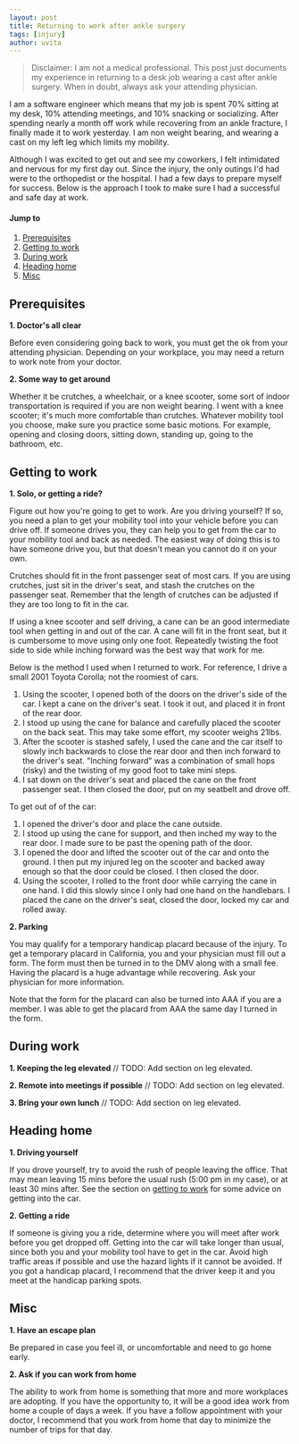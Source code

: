 ```yaml
---
layout: post
title: Returning to work after ankle surgery
tags: [injury]
author: uvita
---
```


> Disclaimer: I am not a medical professional. This post just documents my experience in returning to a desk job wearing a cast after ankle surgery. When in doubt, always ask your attending physician.

I am a software engineer which means that my job is spent 70% sitting at my desk, 10% attending meetings, and 10% snacking or socializing. After spending nearly a month off work while recovering from an ankle fracture, I finally made it to work yesterday. I am non weight bearing, and wearing a cast on my left leg which limits my mobility.

Although I was excited to get out and see my coworkers, I felt intimidated and nervous for my first day out. Since the injury, the only outings I'd had were to the orthopedist or the hospital. I had a few days to prepare myself for success. Below is the approach I took to make sure I had a successful and safe day at work.

#### Jump to
1. [Prerequisites](#prerequisites)
2. [Getting to work](#getting-to-work)
3. [During work](#during-work)
3. [Heading home](#heading-home)
3. [Misc](#misc)

## Prerequisites
**1. Doctor's all clear**

  Before even considering going back to work, you must get the ok from your attending physician. Depending on your workplace, you may need a return to work note from your doctor.  

**2. Some way to get around**

  Whether it be crutches, a wheelchair, or a knee scooter, some sort of indoor transportation is required if you are non weight bearing. I went with a knee scooter; it's much more comfortable than crutches. Whatever mobility tool you choose, make sure you practice some basic motions. For example, opening and closing doors, sitting down, standing up, going to the bathroom, etc.

## Getting to work
**1. Solo, or getting a ride?**

  Figure out how you're going to get to work. Are you driving yourself? If so,  you need a plan to get your mobility tool into your vehicle before you can drive off.  If someone drives you, they can help you to get from the car to your mobility tool and back as needed. The easiest way of doing this is to have someone drive you, but that doesn't mean you cannot do it on your own.

  Crutches should fit in the front passenger seat of most cars. If you are using crutches, just sit in the driver's seat, and stash the crutches on the passenger seat. Remember that the length of crutches can be adjusted if they are too long to fit in the car.

  If using a knee scooter and self driving, a cane can be an good intermediate tool when getting in and out of the car. A cane will fit in the front seat, but it is cumbersome to move using only one foot. Repeatedly twisting the foot side to side while inching forward was the best way that work for me.

  Below is the method I used when I returned to work. For reference, I drive a small 2001 Toyota Corolla; not the roomiest of cars.

  1. Using the scooter, I opened both of the doors on the driver's side of the car. I kept a cane on the driver's seat. I took it out, and placed it in front of the rear door.
  1. I stood up using the cane for balance and carefully placed the scooter on the back seat. This may take some effort, my scooter weighs 21lbs.
  1. After the scooter is stashed safely, I used the cane and the car itself to slowly inch backwards to close the rear door and then inch forward to the driver's seat. "Inching forward" was a combination of small hops (risky) and the twisting of my good foot to take mini steps.
  1. I sat down on the driver's seat and placed the cane on the front passenger seat. I then closed the door, put on my seatbelt and drove off.

  To get out of of the car:

  1. I opened the driver's door and place the cane outside.
  1. I stood up using the cane for support, and then inched my way to the rear door. I made sure to be past the opening path of the door.
  1. I opened the door and lifted the scooter out of the car and onto the ground. I then put my injured leg on the scooter and backed away enough so that the door could be closed. I then closed the door.
  1. Using the scooter, I rolled to the front door while carrying the cane in one hand. I did this slowly since I only had one hand on the handlebars. I placed the cane on the driver's seat, closed the door, locked my car and rolled away.

**2. Parking**

  You may qualify for a temporary handicap placard because of the injury. To get a temporary placard in California, you and your physician must fill out a form. The form must then be turned in to the DMV along with a small fee. Having the placard is a huge advantage while recovering. Ask your physician for more information.

  Note that the form for the placard can also be turned into AAA if you are a member. I was able to get the placard from AAA the same day I turned in the form.

## During work
**1. Keeping the leg elevated**
// TODO: Add section on leg elevated.

**2. Remote into meetings if possible**
// TODO: Add section on leg elevated.

**3. Bring your own lunch**
// TODO: Add section on leg elevated.

## Heading home
**1. Driving yourself**

  If you drove yourself, try to avoid the rush of people leaving the office. That may mean leaving 15 mins before the usual rush (5:00 pm in my case), or at least 30 mins after. See the section on [getting to work](#getting-to-work) for some advice on getting into the car.

**2. Getting a ride**

  If someone is giving you a ride, determine where you will meet after work before you get dropped off. Getting into the car will take longer than usual, since both you and your mobility tool have to get in the car. Avoid high traffic areas if possible and use the hazard lights if it cannot be avoided.
  If you got a handicap placard, I recommend that the driver keep it and you meet at the handicap parking spots.

## Misc
**1. Have an escape plan**

  Be prepared in case you feel ill, or uncomfortable and need to go home early.

**2. Ask if you can work from home**

  The ability to work from home is something that more and more workplaces are adopting. If you have the opportunity to, it will be a good idea work from home a couple of days a week. If you have a follow appointment with your doctor, I recommend that you work from home that day to minimize the number of trips for that day.
